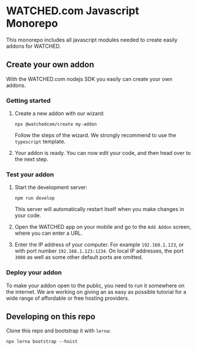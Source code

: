 # WATCHED.com Javascript Monorepo

This monorepo includes all javascript modules needed to create easily addons for WATCHED.

## Create your own addon

With the WATCHED.com nodejs SDK you easily can create your own addons.

### Getting started

1. Create a new addon with our wizard:

   ```shell
   npx @watchedcom/create my-addon
   ```

   Follow the steps of the wizard. We strongly recommend to use the `typescript` template.

2. Your addon is ready. You can now edit your code, and then head over to the next step.

### Test your addon

1. Start the development server:

   ```shell
   npm run develop
   ```

   This server will automatically restart itself when you make changes in your code.

2. Open the WATCHED app on your mobile and go to the `Add Addon` screen, where you can enter a URL.

3. Enter the IP address of your computer. For example `192.168.1.123`, or with port number `192.168.1.123:1234`. On local IP addresses, the port `3000` as well as some other default ports are omitted.

### Deploy your addon

To make your addon open to the public, you need to run it somewhere on the internet. We are working on giving an as easy as possible tutorial for a wide range of affordable or free hosting providers.

## Developing on this repo

Clone this repo and bootstrap it with `lerna`:

```shell
npx lerna bootstrap --hoist
```
